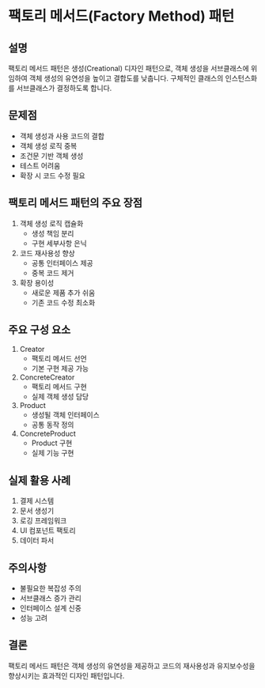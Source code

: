 # 팩토리 메서드(Factory Method) 패턴

## 설명
팩토리 메서드 패턴은 생성(Creational) 디자인 패턴으로, 객체 생성을 서브클래스에 위임하여 객체 생성의 유연성을 높이고 결합도를 낮춥니다. 구체적인 클래스의 인스턴스화를 서브클래스가 결정하도록 합니다.

## 문제점
- 객체 생성과 사용 코드의 결합
- 객체 생성 로직 중복
- 조건문 기반 객체 생성
- 테스트 어려움
- 확장 시 코드 수정 필요

## 팩토리 메서드 패턴의 주요 장점
1. 객체 생성 로직 캡슐화
   - 생성 책임 분리
   - 구현 세부사항 은닉
2. 코드 재사용성 향상
   - 공통 인터페이스 제공
   - 중복 코드 제거
3. 확장 용이성
   - 새로운 제품 추가 쉬움
   - 기존 코드 수정 최소화

## 주요 구성 요소
1. Creator
   - 팩토리 메서드 선언
   - 기본 구현 제공 가능
2. ConcreteCreator
   - 팩토리 메서드 구현
   - 실제 객체 생성 담당
3. Product
   - 생성될 객체 인터페이스
   - 공통 동작 정의
4. ConcreteProduct
   - Product 구현
   - 실제 기능 구현

## 실제 활용 사례
1. 결제 시스템
2. 문서 생성기
3. 로깅 프레임워크
4. UI 컴포넌트 팩토리
5. 데이터 파서

## 주의사항
- 불필요한 복잡성 주의
- 서브클래스 증가 관리
- 인터페이스 설계 신중
- 성능 고려

## 결론
팩토리 메서드 패턴은 객체 생성의 유연성을 제공하고 코드의 재사용성과 유지보수성을 향상시키는 효과적인 디자인 패턴입니다.